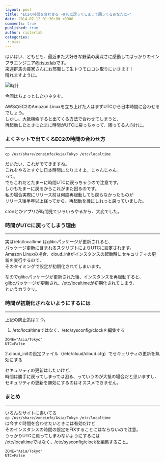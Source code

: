 ```yaml
---
layout: post
title: "EC2の時間を合わせる ~UTCに戻ってしまって困ってるあなたに~"
date: 2014-07-12 01:30:00 +0900
comments: true
published: true
author: risterlab
categories: 
 - misc
---
```


はいはい、どもども、最近また大好きな野菜の奥深さに感動してばっかりのインフラエンジニア[@risterlab](http://diary.risterlab.com)です。   
来週群馬の農家さんにお邪魔して生トウモロコシ取りにいきます！  
晴れますように。  

![時計](http://blog.branch4.pw/images/2014/07/degital_clock.jpg)

今回はちょっとした小ネタを。  
    
AWSのEC2のAmazon Linuxを立ち上げた人はまずUTCから日本時間に合わせるでしょう。  
しかし、大抵検索すると出てくる方法で合わせてしまうと、   
再起動したときにたまに時間がUTCに戻っちゃって、困ってる人向けに。  
  
<!-- more --> 

### よくネットで出てくるEC2の時間の合わせ方
----------

`cp /usr/share/zoneinfo/Asia/Tokyo /etc/localtime`

だいたい、これがでてきますね。  
これをやるとすぐに日本時間になりますよ。じゃんじゃん。  
って。  
でもこれだとたまーに時間UTCに戻っちゃうので注意です。  
しかもたまーに戻るからこれがまた困るのです。  
私の場合実際にリリース前は何度再起動しても戻らなかったものが  
リリース後半年以上経ってから、再起動を機にしれっと戻っていました。  
  
cronとかアプリが時間見ていろいろやるから、大変でした。  
  
### 時間がUTCに戻ってしまう理由
----------

実は/etc/localtime はglibcパッケージが更新されると、  
パッケージ更新に含まれるスクリプトによりUTCに設定されます。  
Amazon Linuxの場合、cloud_initがインスタンスの起動時にセキュリティの更新を実行するので、  
そのタイミングで設定が初期化されてしまいます。  

なのでglibcパッケージが更新された後、インスタンスを再起動すると、  
glibcパッケージが更新され、/etc/localtimeが初期化されてしまう、  
というカラクリ。  

### 時間が初期化されないようにするには
----------

上記の防止策は２つ。  

1. /etc/localtimeではなく、/etc/sysconfig/clockを編集する

```
ZONE="Asia/Tokyo"
UTC=False
```

2.cloud_initの設定ファイル（/etc/cloud/cloud.cfg）でセキュリティの更新を無効にする

セキュリティの更新はしたいけど、  
時間は勝手に戻ってしまっては困る、っていうのが大抵の場合だと思いますし、  
セキュリティの更新を無効にするのはオススメできません。  

### まとめ
----------

いろんなサイトに書いてる  
`cp /usr/share/zoneinfo/Asia/Tokyo /etc/localtime`  
は今すぐ時間を合わせたいときには有効だけど  
そのインスタンスの時間の設定をFIXすることにはならないので注意。  
うっかりUTCに戻ってしまわないようにするには  
/etc/localtimeではなく、/etc/sysconfig/clockを編集すること。  

```
ZONE="Asia/Tokyo"
UTC=False
```

